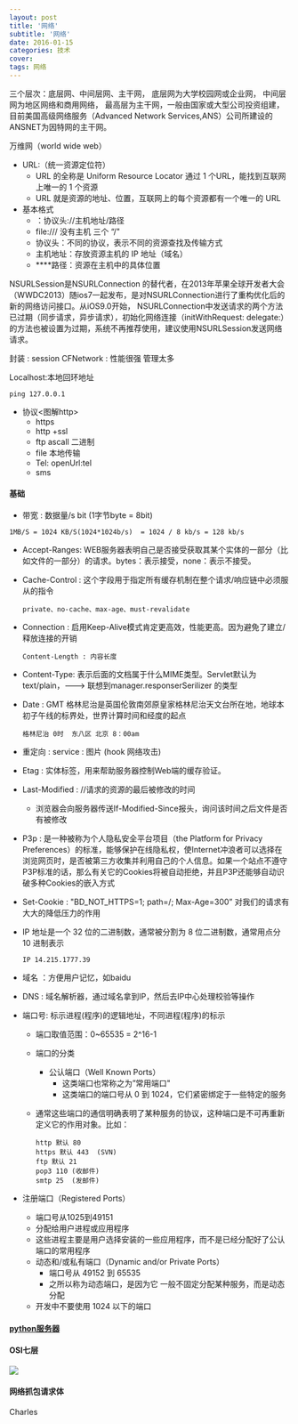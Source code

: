 ```yaml
---
layout: post
title: '网络'
subtitle: '网络'
date: 2016-01-15
categories: 技术
cover: 
tags: 网络
---
```


三个层次：底层网、中间层网、主干网，
底层网为大学校园网或企业网，
中间层网为地区网络和商用网络，
最高层为主干网，一般由国家或大型公司投资组建，目前美国高级网络服务（Advanced Network Services,ANS）公司所建设的ANSNET为因特网的主干网。

万维网（world wide web）

* URL:（统一资源定位符）
    * URL 的全称是 Uniform Resource Locator 通过 1 个URL，能找到互联网上唯一的 1 个资源
    * URL 就是资源的地址、位置，互联网上的每个资源都有一个唯一的 URL
* 基本格式
    * ：协议头://主机地址/路径
    * file:/// 没有主机 三个 “/"  
    * 协议头：不同的协议，表示不同的资源查找及传输方式
    * 主机地址：存放资源主机的 IP 地址（域名）
    * ****路径：资源在主机中的具体位置

NSURLSession是NSURLConnection 的替代者，在2013年苹果全球开发者大会（WWDC2013）随ios7一起发布，是对NSURLConnection进行了重构优化后的新的网络访问接口。从iOS9.0开始， NSURLConnection中发送请求的两个方法已过期（同步请求，异步请求），初始化网络连接（initWithRequest: delegate:）的方法也被设置为过期，系统不再推荐使用，建议使用NSURLSession发送网络请求。

封装 : session 
CFNetwork : 性能很强  管理太多  

Localhost:本地回环地址

```objc
ping 127.0.0.1
```


* 协议<图解http>
    * https
    * http +ssl
    * ftp ascall 二进制
    * file 本地传输
    * Tel: openUrl:tel
    * sms
    
#### 基础

* 带宽 : 数据量/s  bit (1字节byte = 8bit)

```objc
1MB/S = 1024 KB/S(1024*1024b/s)  = 1024 / 8 kb/s = 128 kb/s
```


* Accept-Ranges: WEB服务器表明自己是否接受获取其某个实体的一部分（比如文件的一部分）的请求。bytes：表示接受，none：表示不接受。

* Cache-Control : 这个字段用于指定所有缓存机制在整个请求/响应链中必须服从的指令

    ```objc
    private、no-cache、max-age、must-revalidate
    ```
    
* Connection : 启用Keep-Alive模式肯定更高效，性能更高。因为避免了建立/释放连接的开销

    ```objc
    Content-Length : 内容长度
    ```

* Content-Type: 表示后面的文档属于什么MIME类型。Servlet默认为text/plain，---> 联想到manager.responserSerilizer 的类型 

* Date : GMT 格林尼治是英国伦敦南郊原皇家格林尼治天文台所在地，地球本初子午线的标界处，世界计算时间和经度的起点

    ```objc
    格林尼治 0时  东八区 北京 8：00am
    ```

* 重定向 :  service :  图片 (hook 网络攻击)

* Etag : 实体标签，用来帮助服务器控制Web端的缓存验证。

* Last-Modified : //请求的资源的最后被修改的时间
    * 浏览器会向服务器传送If-Modified-Since报头，询问该时间之后文件是否有被修改

* P3p : 是一种被称为个人隐私安全平台项目（the Platform for Privacy Preferences）的标准，能够保护在线隐私权，使Internet冲浪者可以选择在浏览网页时，是否被第三方收集并利用自己的个人信息。如果一个站点不遵守P3P标准的话，那么有关它的Cookies将被自动拒绝，并且P3P还能够自动识破多种Cookies的嵌入方式

* Set-Cookie : "BD_NOT_HTTPS=1; path=/; Max-Age=300” 对我们的请求有大大的降低压力的作用

* IP 地址是一个 32 位的二进制数，通常被分割为 8 位二进制数，通常用点分 10 进制表示

    ```objc
    IP 14.215.1777.39
    ```


* 域名 ：方便用户记忆，如baidu
* DNS : 域名解析器，通过域名拿到IP，然后去IP中心处理校验等操作

* 端口号: 标示进程(程序)的逻辑地址，不同进程(程序)的标示
    * 端口取值范围：0~65535 = 2^16-1
    
    * 端口的分类
        * 公认端口（Well Known Ports）
            * 这类端口也常称之为”常用端口"
            * 这类端口的端口号从 0 到 1024，它们紧密绑定于一些特定的服务
        
    * 通常这些端口的通信明确表明了某种服务的协议，这种端口是不可再重新定义它的作用对象。比如：

        ```objc
        http 默认 80
        https 默认 443  (SVN)
        ftp 默认 21
        pop3 110 (收邮件)
        smtp 25  (发邮件)
        ```
    
* 注册端口（Registered Ports）
    * 端口号从1025到49151
    * 分配给用户进程或应用程序
    * 这些进程主要是用户选择安装的一些应用程序，而不是已经分配好了公认端口的常用程序
    * 动态和/或私有端口（Dynamic and/or Private Ports）
        * 端口号从 49152 到 65535
        * 之所以称为动态端口，是因为它 一般不固定分配某种服务，而是动态分配
    * 开发中不要使用 1024 以下的端口                                                                                                                                                                                                                                                                                                                                                                                                                                                                                                        

#### [python服务器](https://github.com/QionglinFu1024/QLTools/blob/master/网络/Python服务器.pdf)

#### OSI七层

![](https://fuqionglin-blog.oss-cn-qingdao.aliyuncs.com/%E6%BD%AD%E5%B7%9E/%E5%A4%9A%E7%BA%BF%E7%A8%8B/11.jpg)

#### 网络抓包请求体

Charles

